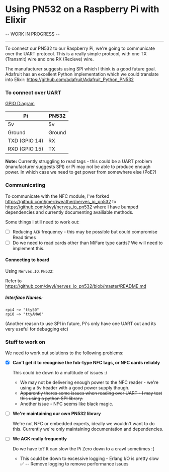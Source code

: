 # Using PN532 on a Raspberry Pi with Elixir
 -- WORK IN PROGRESS --
 
 ----
 
 To connect our PN532 to our Raspberry Pi, we're going to communicate over the UART protocol.
 This is a really simple protocol, with one TX (Transmit) wire
 and one RX (Recieve) wire.
 
 The manufacturer suggests using SPI which I think is a good future goal. Adafruit has an
 excellent Python implementation which we could translate into Elixir: 
 https://github.com/adafruit/Adafruit_Python_PN532
 
### To connect over UART

[GPIO Diagram](https://pinout.xyz/pinout/uart)

| Pi           | PN532 |
|--------------|-------|
5v             | 5v
Ground         | Ground 
TXD (GPIO 14)  | RX
RXD (GPIO 15)  | TX


**Note:**
Currently struggling to read tags - this could be a UART problem (manufacturer suggests SPI)
or Pi may not be able to produce enough power. In which case we need to get power from somewhere
else (PoE?)

### Communicating

To communicate with the NFC module, I've forked https://github.com/jmerriweather/nerves_io_pn532
to https://github.com/dwyl/nerves_io_pn532 where I have bumped dependencies and currently documenting
availiable methods.

Some things I still need to work out:

+ [ ] Reducing `ACK` frequency - this may be possible but could compromise Read times
+ [ ] Do we need to read cards other than MiFare type cards? We will need to implement this.

#### Connecting to board

Using `Nerves.IO.PN532`:

Refer to https://github.com/dwyl/nerves_io_pn532/blob/master/README.md

##### Interface Names:

```
rpi4 ~> "ttyS0"
rpi0 ~> "ttyAMA0"
```

(Another reason to use SPI in future, Pi's only have one UART out and its very useful for debugging etc)


### Stuff to work on

We need to work out solutions to the following problems:

+ [X] **Can't get it to recognise the fob-type NFC tags, or NFC cards reliably**
      
     This could be down to a multitude of issues :/
      
     + We may not be delivering enough power to the NFC reader - we're using a 5v header with a 
       good power supply though.
     + ~~Apparently theres some issues when reading over UART - I may test this using a python SPI library.~~
     + Another issue - NFC seems like black magic.
    
     
     
+ [ ] **We're maintaining our own PN532 library**
      
     We're not NFC or embedded experts, ideally we wouldn't want to do this.
      Currently we're only maintaining documentation and dependencies.
      
+ [ ] **We ACK really frequently**

    Do we have to? It can slow the Pi Zero down to a crawl sometimes :(
    
    + This could be down to excessive logging - Erlang I/O is pretty slow ✅ -- Remove logging to remove performance issues

